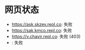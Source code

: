 # 网页状态
- https://ask.skzey.repl.co: 失败
- https://sak.kmco.repl.co: 失败
- https://v.chavir.repl.co: 失败 (403)
- : 失败
